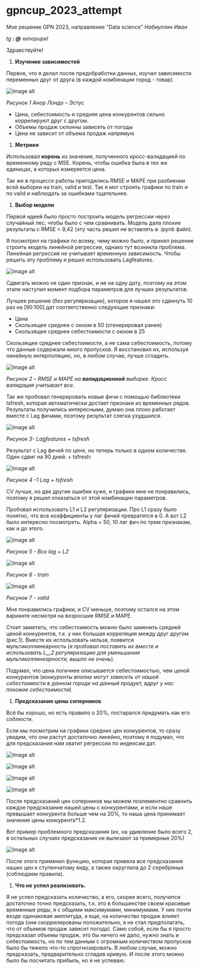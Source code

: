 # gpncup_2023_attempt
Мое решение GPN 2023, направление "Data science"
_Набиуллин Иван_

_tg __: @__ xenopupel_

Здравствуйте!

1. **Изучение зависимостей**

Первое, что я делал после предобработки данных, изучал зависимости переменных друг от друга (в каждой комбинации город - товар).

![Image alt](https://github.com/xenopupel/gpncup_2023_attempt/tree/main/images/1.png)

_Рисунок 1 Анор Лондо – Эстус_

- Цена, себестоимость и средняя цена конкурентов сильно коррелируют друг с другом.
- Объемы продаж склонны зависеть от погоды
- Цена не зависит от объема продаж напрямую

1. **Метрики**

Использовал **корень** из значения, полученного кросс-валидацией по временному ряду с MSE. Корень, чтобы ошибка была в тех же единицах, в которых измеряется цена.

Так же в процессе работы пригодились RMSE и MAPE при разбиении всей выборки на train, valid и test. Так я мог строить графики по train и по valid и наблюдать за ошибками тщательнее.

1. **Выбор модели**

Первой идеей было просто построить модель регрессии через случайный лес, чтобы было с чем сравнивать. Модель дала плохие результаты с RMSE = 9,42 (эту часть решил не вставлять в .ipynb файл).

Я посмотрел на графики по всему, чему можно было, и принял решение строить модель линейной регрессии, однако тут возникла проблема. Линейная регрессия не учитывает временную зависимость. Чтобы решить эту проблему я решил использовать Lagfeatures.

![Image alt](https://github.com/xenopupel/gpncup_2023_attempt/tree/main/images/2.png)

Сдвигать можно не один признак, и не на одну дату, поэтому на этом этапе наступил момент подбора параметров для лучших результатов.

Лучшее решение (без регуляризации), которое я нашел это сдвинуть 10 раз на [90:100] дат соответственно следующие признаки:

- Цена
- Скользящее среднее с окном в 50 (сгенерировал ранее)
- Скользящее среднее себестоимости с окном в 25

Скользящее среднее себестоимости, а не сама себестоимость, потому что данные содержали много пропусков. Я восстановил их, используя линейную интерполяцию, но, в любом случае, лучше сгладить.

![Image alt](https://github.com/xenopupel/gpncup_2023_attempt/tree/main/images/3.png)

_Рисунок 2 – RMSE и MAPE на **валидационной** выборке. Кросс валидация учитывает все._

Так же пробовал генерировать новые фичи с помощью библиотеки tsfresh, которая автоматически достает признаки из временных рядов. Результаты получились интересными, думаю она плохо работает вместе с Lag фичами, поэтому результат слегка ухудшился.

![Image alt](https://github.com/xenopupel/gpncup_2023_attempt/tree/main/images/4.png)

_Рисунок 3- Lagfeatures + tsfresh_

Результат с Lag фичей по цене, но теперь только в одном количестве. Один сдвиг на 90 дней. + tsfresh:

![Image alt](https://github.com/xenopupel/gpncup_2023_attempt/tree/main/images/5.png)

_Рисунок 4 -1 Lag + tsfresh_

CV лучше, но две другие ошибки хуже, и графики мне не понравились, поэтому я решил отказаться от этой комбинации параметров.

Пробовал использовать L1 и L2 регуляризации. Про L1 сразу было понятно, что все коэффициенты у лаг фичей превратятся в 0. А вот L2 было интересно посмотреть. Alpha = 50, 10 лаг фич по трем признакам, как и до этого.

![Image alt](https://github.com/xenopupel/gpncup_2023_attempt/tree/main/images/6.png)

_Рисунок 5 - Все lag + L2_

![Image alt](https://github.com/xenopupel/gpncup_2023_attempt/tree/main/images/7.png)

_Рисунок 6 - train_

![Image alt](https://github.com/xenopupel/gpncup_2023_attempt/tree/main/images/8.png)

_Рисунок 7 - valid_

Мне понравились графики, и CV меньше, поэтому остался на этом варианте несмотря на возросшие RMSE и MAPE.

Стоит заметить, что себестоимость можно было заменить средней ценой конкурентов, т.к. у них большая корреляция между друг другом (рис.1). Вместе их использовать нельзя, появится мультиколлинеарность (_я пробовал поставить их вместе и использовать_ _L__2 регуляризацию для уменьшения мультиколлинеарности, вышло не очень_).

Подумал, что цена логичнее описывается себестоимостью, чем ценой конкурентов (_конкуренты вполне могут зависеть от нашей себестоимости в данном городе на данный продукт, вдруг у нас похожие себестоимости_).

1. **Предсказание цены соперников**

Всё бы хорошо, но есть правило о 20%, постарался придумать как его соблюсти.

Если мы посмотрим на графики средних цен конкурентов, то сразу увидим, что они растут достаточно линейно, поэтому я подумал, что для предсказания нам хватит регрессии по индексам дат.

![Image alt](https://github.com/xenopupel/gpncup_2023_attempt/tree/main/images/9.png)

![Image alt](https://github.com/xenopupel/gpncup_2023_attempt/tree/main/images/10.png)

![Image alt](https://github.com/xenopupel/gpncup_2023_attempt/tree/main/images/11.png)

![Image alt](https://github.com/xenopupel/gpncup_2023_attempt/tree/main/images/12.png)

После предсказаний цен соперников мы можем поэлементно сравнить каждое предсказание нашей цены с конкурентами, и если наше превышает конкурента больше чем на 20%, то наша цена принимает значение цены конкурента\*1.2.

Вот пример проблемного предсказания (их, на удивление было всего 2, в остальных случаях предсказания не вылезают за примерные 20%)

![Image alt](https://github.com/xenopupel/gpncup_2023_attempt/tree/main/images/13.png)

После этого применил функцию, которая привела все предсказания наших цен к ступенчатому виду, а также округлила до 2 серебряных (соблюдаем правила).

1. **Что не успел реализовать.**

Я не успел предсказать количество, а его, скорее всего, получится достаточно точно предсказать, т.к. это в большинстве своем красивые временные ряды, я с общими максимумами, минимумами. У них почти везде одинаковая амплитуда, а еще, на количество продаж влияет погода (они скоррелированы положительно, я не стал предполагать, что от объемов продаж зависит погода).
 Само собой, если бы я просто предсказал объемы продаж, это бы ничего не дало, нужно знать и себестоимость, но по тем данным с огромным количеством пропусков было бы тяжело что-то спрогнозировать. В любом случае, можно предсказать, предварительно сгладив кривую. И после этого можно было бы посчитать прибыль, но я не успеваю.
